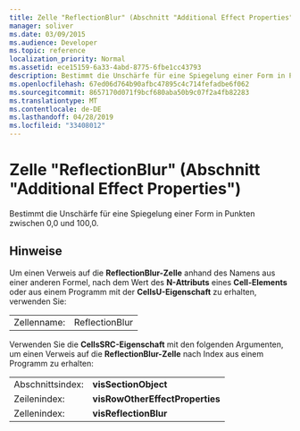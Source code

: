 ```yaml
---
title: Zelle "ReflectionBlur" (Abschnitt "Additional Effect Properties")
manager: soliver
ms.date: 03/09/2015
ms.audience: Developer
ms.topic: reference
localization_priority: Normal
ms.assetid: ece15159-6a33-4abd-8775-6fbe1cc43793
description: Bestimmt die Unschärfe für eine Spiegelung einer Form in Punkten zwischen 0,0 und 100,0.
ms.openlocfilehash: 67ed06d764b90afbc47895c4c714fefadbe6f062
ms.sourcegitcommit: 8657170d071f9bcf680aba50b9c07f2a4fb82283
ms.translationtype: MT
ms.contentlocale: de-DE
ms.lasthandoff: 04/28/2019
ms.locfileid: "33408012"
---
```

# <a name="reflectionblur-cell-additional-effect-properties-section"></a>Zelle "ReflectionBlur" (Abschnitt "Additional Effect Properties")

Bestimmt die Unschärfe für eine Spiegelung einer Form in Punkten zwischen 0,0 und 100,0.
  
## <a name="remarks"></a>Hinweise

Um einen Verweis auf die **ReflectionBlur-Zelle** anhand des Namens aus einer anderen Formel, nach dem Wert des **N-Attributs** eines **Cell-Elements** oder aus einem Programm mit der **CellsU-Eigenschaft** zu erhalten, verwenden Sie: 
  
|||
|:-----|:-----|
| Zellenname:  <br/> | ReflectionBlur  <br/> |
   
Verwenden Sie die **CellsSRC-Eigenschaft** mit den folgenden Argumenten, um einen Verweis auf die **ReflectionBlur-Zelle** nach Index aus einem Programm zu erhalten: 
  
|||
|:-----|:-----|
| Abschnittsindex:  <br/> |**visSectionObject** <br/> |
| Zeilenindex:  <br/> |**visRowOtherEffectProperties** <br/> |
| Zellenindex:  <br/> |**visReflectionBlur** <br/> |
   

